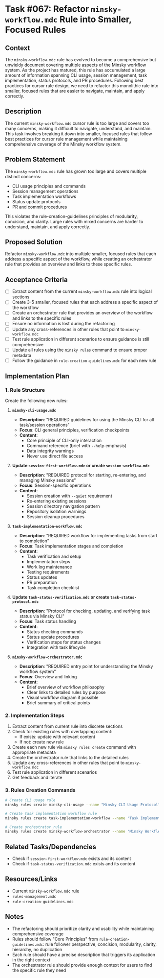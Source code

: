 # Task #067: Refactor `minsky-workflow.mdc` Rule into Smaller, Focused Rules

## Context

The `minsky-workflow.mdc` rule has evolved to become a comprehensive but unwieldy document covering multiple aspects of the Minsky workflow system. As the project has matured, this rule has accumulated a large amount of information spanning CLI usage, session management, task implementation, status protocols, and PR procedures. Following best practices for cursor rule design, we need to refactor this monolithic rule into smaller, focused rules that are easier to navigate, maintain, and apply correctly.

## Description

The current `minsky-workflow.mdc` cursor rule is too large and covers too many concerns, making it difficult to navigate, understand, and maintain. This task involves breaking it down into smaller, focused rules that follow best practices for cursor rule management while maintaining comprehensive coverage of the Minsky workflow system.

## Problem Statement

The `minsky-workflow.mdc` rule has grown too large and covers multiple distinct concerns:

- CLI usage principles and commands
- Session management operations
- Task implementation workflows
- Status update protocols
- PR and commit procedures

This violates the rule-creation-guidelines principles of modularity, concision, and clarity. Large rules with mixed concerns are harder to understand, maintain, and apply correctly.

## Proposed Solution

Refactor `minsky-workflow.mdc` into multiple smaller, focused rules that each address a specific aspect of the workflow, while creating an orchestrator rule that provides an overview and links to these specific rules.

## Acceptance Criteria

- [ ] Extract content from the current `minsky-workflow.mdc` rule into logical sections
- [ ] Create 3-5 smaller, focused rules that each address a specific aspect of the workflow
- [ ] Create an orchestrator rule that provides an overview of the workflow and links to the specific rules
- [ ] Ensure no information is lost during the refactoring
- [ ] Update any cross-references in other rules that point to `minsky-workflow.mdc`
- [ ] Test rule application in different scenarios to ensure guidance is still comprehensive
- [ ] Update all rules using the `minsky rules` command to ensure proper metadata
- [ ] Follow the guidance in `rule-creation-guidelines.mdc` for each new rule

## Implementation Plan

### 1. Rule Structure

Create the following new rules:

1. **`minsky-cli-usage.mdc`**

   - **Description**: "REQUIRED guidelines for using the Minsky CLI for all task/session operations"
   - **Focus**: CLI general principles, verification checkpoints
   - **Content**:
     - Core principle of CLI-only interaction
     - Command reference (brief with `--help` emphasis)
     - Data integrity warnings
     - Never use direct file access

2. **Update `session-first-workflow.mdc` or create `session-workflow.mdc`**

   - **Description**: "REQUIRED protocol for starting, re-entering, and managing Minsky sessions"
   - **Focus**: Session-specific operations
   - **Content**:
     - Session creation with `--quiet` requirement
     - Re-entering existing sessions
     - Session directory navigation pattern
     - Repository isolation warnings
     - Session cleanup procedures

3. **`task-implementation-workflow.mdc`**

   - **Description**: "REQUIRED workflow for implementing tasks from start to completion"
   - **Focus**: Task implementation stages and completion
   - **Content**:
     - Task verification and setup
     - Implementation steps
     - Work log maintenance
     - Testing requirements
     - Status updates
     - PR preparation
     - Task completion checklist

4. **Update `task-status-verification.mdc` or create `task-status-protocol.mdc`**

   - **Description**: "Protocol for checking, updating, and verifying task status via Minsky CLI"
   - **Focus**: Task status handling
   - **Content**:
     - Status checking commands
     - Status update procedures
     - Verification steps for status changes
     - Integration with task lifecycle

5. **`minsky-workflow-orchestrator.mdc`**
   - **Description**: "REQUIRED entry point for understanding the Minsky workflow system"
   - **Focus**: Overview and linking
   - **Content**:
     - Brief overview of workflow philosophy
     - Clear links to detailed rules by purpose
     - Visual workflow diagram if possible
     - Brief summary of critical points

### 2. Implementation Steps

1. Extract content from current rule into discrete sections
2. Check for existing rules with overlapping content:
   - If exists: update with relevant content
   - If not: create new rule
3. Create each new rule via `minsky rules create` command with appropriate metadata
4. Create the orchestrator rule that links to the detailed rules
5. Update any cross-references in other rules that point to `minsky-workflow.mdc`
6. Test rule application in different scenarios
7. Get feedback and iterate

### 3. Rules Creation Commands

```bash
# Create CLI usage rule
minsky rules create minsky-cli-usage --name "Minsky CLI Usage Protocol" --description "REQUIRED guidelines for using the Minsky CLI for all task/session operations" --tags "workflow" "cli" --globs "**/*"

# Create task implementation workflow rule
minsky rules create task-implementation-workflow --name "Task Implementation Workflow" --description "REQUIRED workflow for implementing tasks from start to completion" --tags "workflow" "tasks" --globs "**/*"

# Create orchestrator rule
minsky rules create minsky-workflow-orchestrator --name "Minsky Workflow Overview" --description "REQUIRED entry point for understanding the Minsky workflow system" --tags "workflow" "meta" --globs "**/*" --always-apply true
```

## Related Tasks/Dependencies

- Check if `session-first-workflow.mdc` exists and its content
- Check if `task-status-verification.mdc` exists and its content

## Resources/Links

- Current `minsky-workflow.mdc` rule
- `rules-management.mdc`
- `rule-creation-guidelines.mdc`

## Notes

- The refactoring should prioritize clarity and usability while maintaining comprehensive coverage
- Rules should follow "Core Principles" from `rule-creation-guidelines.mdc`: rule follower perspective, concision, modularity, clarity, hierarchy, no duplication
- Each rule should have a precise description that triggers its application in the right context
- The orchestrator rule should provide enough context for users to find the specific rule they need
